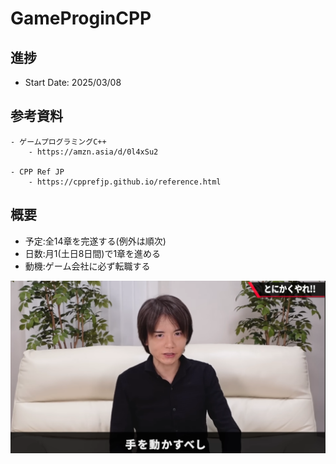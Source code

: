 # GameProginCPP

## 進捗
- Start Date: 2025/03/08









## 参考資料
    - ゲームプログラミングC++
        - https://amzn.asia/d/0l4xSu2

    - CPP Ref JP
        - https://cpprefjp.github.io/reference.html

## 概要
- 予定:全14章を完遂する(例外は順次)
- 日数:月1(土日8日間)で1章を進める
- 動機:ゲーム会社に必ず転職する


![alt text](image.png)